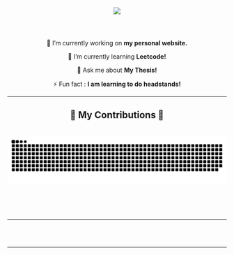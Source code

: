 
<h1 align="center">
    <img src="https://readme-typing-svg.herokuapp.com/?font=Righteous&size=35&center=true&vCenter=true&width=500&height=70&duration=4000&lines=Hi+There!+👋;+I'm+Fairuz!🌻;" />
</h1>

[comment]: <> (<h3 align="center">A passionate software developer from Canada 🇨🇦</h3>)

<br/>

<div align="center">
 
 🔭 I’m currently working on **my personal website.**
 
 🌱 I’m currently learning **Leetcode!**

💬 Ask me about **My Thesis!**

⚡ Fun fact : **I am learning to do headstands!**

 </div>


 <hr/>

<div align="center">
  <h2>🐍 My Contributions 🐍</h2>
  <br>
  <img alt="snake eating my contributions" src="https://raw.githubusercontent.com/salesp07/salesp07/output/github-contribution-grid-snake.svg" />
  
  <br/><br/><br/>
</div>

<hr/>

<br/><br/>

<hr/>

<br/>
